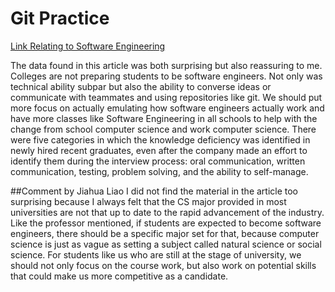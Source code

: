 # Git Practice
[Link Relating to Software Engineering](https://knowledge.kitchen/content/courses/software-engineering/assets/crosstalk-missed-expectations.pdf)

The data found in this article was both surprising but also reassuring to me. Colleges are not preparing students to be software engineers. Not only was technical ability subpar but also the ability to converse ideas or communicate with teammates and using repositories like git. We should put more focus on actually emulating how software engineers actually work and have more classes like Software Engineering in all schools to help with the change from school computer science and work computer science.
There were five categories in which the knowledge deficiency was identified in newly hired recent graduates, even after the company made an effort to identify them during the interview process: oral communication, written communication, testing, problem solving, and the ability to self-manage.

##Comment by Jiahua Liao
I did not find the material in the article too surprising because I always felt that the CS major provided in most universities are not that up to date to the rapid advancement of the industry. Like the professor mentioned, if students are expected to become software engineers, there should be a specific major set for that, because computer science is just as vague as setting a subject called natural science or social science.  For students like us who are still at the stage of university, we should not only focus on the course work, but also work on potential skills that could make us more competitive as a candidate.